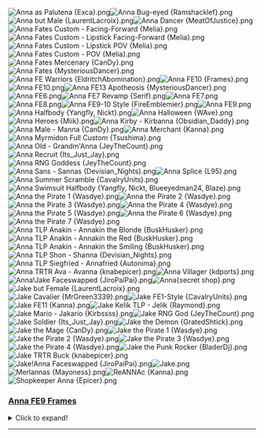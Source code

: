 ![Anna as Palutena {Exca}.png](https://raw.githubusercontent.com/Klokinator/FE-Repo/main/Portrait%20Repository/Cameo%20Characters%20(Anna%20and%20Jake)/Anna%20as%20Palutena%20%7BExca%7D.png "Anna as Palutena {Exca}.png")![Anna Bug-eyed {Ramshacklef}.png](https://raw.githubusercontent.com/Klokinator/FE-Repo/main/Portrait%20Repository/Cameo%20Characters%20(Anna%20and%20Jake)/Anna%20Bug-eyed%20%7BRamshacklef%7D.png "Anna Bug-eyed {Ramshacklef}.png")![Anna but Male {LaurentLacroix}.png](https://raw.githubusercontent.com/Klokinator/FE-Repo/main/Portrait%20Repository/Cameo%20Characters%20(Anna%20and%20Jake)/Anna%20but%20Male%20%7BLaurentLacroix%7D.png "Anna but Male {LaurentLacroix}.png")![Anna Dancer {MeatOfJustice}.png](https://raw.githubusercontent.com/Klokinator/FE-Repo/main/Portrait%20Repository/Cameo%20Characters%20(Anna%20and%20Jake)/Anna%20Dancer%20%7BMeatOfJustice%7D.png "Anna Dancer {MeatOfJustice}.png")![Anna Fates Custom - Facing-Forward {Melia}.png](https://raw.githubusercontent.com/Klokinator/FE-Repo/main/Portrait%20Repository/Cameo%20Characters%20(Anna%20and%20Jake)/Anna%20Fates%20Custom%20-%20Facing-Forward%20%7BMelia%7D.png "Anna Fates Custom - Facing-Forward {Melia}.png")![Anna Fates Custom - Lipstick Facing-Forward {Melia}.png](https://raw.githubusercontent.com/Klokinator/FE-Repo/main/Portrait%20Repository/Cameo%20Characters%20(Anna%20and%20Jake)/Anna%20Fates%20Custom%20-%20Lipstick%20Facing-Forward%20%7BMelia%7D.png "Anna Fates Custom - Lipstick Facing-Forward {Melia}.png")![Anna Fates Custom - Lipstick POV {Melia}.png](https://raw.githubusercontent.com/Klokinator/FE-Repo/main/Portrait%20Repository/Cameo%20Characters%20(Anna%20and%20Jake)/Anna%20Fates%20Custom%20-%20Lipstick%20POV%20%7BMelia%7D.png "Anna Fates Custom - Lipstick POV {Melia}.png")![Anna Fates Custom - POV {Melia}.png](https://raw.githubusercontent.com/Klokinator/FE-Repo/main/Portrait%20Repository/Cameo%20Characters%20(Anna%20and%20Jake)/Anna%20Fates%20Custom%20-%20POV%20%7BMelia%7D.png "Anna Fates Custom - POV {Melia}.png")![Anna Fates Mercenary {CanDy}.png](https://raw.githubusercontent.com/Klokinator/FE-Repo/main/Portrait%20Repository/Cameo%20Characters%20(Anna%20and%20Jake)/Anna%20Fates%20Mercenary%20%7BCanDy%7D.png "Anna Fates Mercenary {CanDy}.png")![Anna Fates {MysteriousDancer}.png](https://raw.githubusercontent.com/Klokinator/FE-Repo/main/Portrait%20Repository/Cameo%20Characters%20(Anna%20and%20Jake)/Anna%20Fates%20%7BMysteriousDancer%7D.png "Anna Fates {MysteriousDancer}.png")![Anna FE Warriors {EldritchAbomination}.png](https://raw.githubusercontent.com/Klokinator/FE-Repo/main/Portrait%20Repository/Cameo%20Characters%20(Anna%20and%20Jake)/Anna%20FE%20Warriors%20%7BEldritchAbomination%7D.png "Anna FE Warriors {EldritchAbomination}.png")![Anna FE10 {Frames}.png](https://raw.githubusercontent.com/Klokinator/FE-Repo/main/Portrait%20Repository/Cameo%20Characters%20(Anna%20and%20Jake)/Anna%20FE10%20%7BFrames%7D.png "Anna FE10 {Frames}.png")![Anna FE10.png](https://raw.githubusercontent.com/Klokinator/FE-Repo/main/Portrait%20Repository/Cameo%20Characters%20(Anna%20and%20Jake)/Anna%20FE10.png "Anna FE10.png")![Anna FE13 Apotheosis {MysteriousDancer}.png](https://raw.githubusercontent.com/Klokinator/FE-Repo/main/Portrait%20Repository/Cameo%20Characters%20(Anna%20and%20Jake)/Anna%20FE13%20Apotheosis%20%7BMysteriousDancer%7D.png "Anna FE13 Apotheosis {MysteriousDancer}.png")![Anna FE6.png](https://raw.githubusercontent.com/Klokinator/FE-Repo/main/Portrait%20Repository/Cameo%20Characters%20(Anna%20and%20Jake)/Anna%20FE6.png "Anna FE6.png")![Anna FE7 Revamp {Serif}.png](https://raw.githubusercontent.com/Klokinator/FE-Repo/main/Portrait%20Repository/Cameo%20Characters%20(Anna%20and%20Jake)/Anna%20FE7%20Revamp%20%7BSerif%7D.png "Anna FE7 Revamp {Serif}.png")![Anna FE7.png](https://raw.githubusercontent.com/Klokinator/FE-Repo/main/Portrait%20Repository/Cameo%20Characters%20(Anna%20and%20Jake)/Anna%20FE7.png "Anna FE7.png")![Anna FE8.png](https://raw.githubusercontent.com/Klokinator/FE-Repo/main/Portrait%20Repository/Cameo%20Characters%20(Anna%20and%20Jake)/Anna%20FE8.png "Anna FE8.png")![Anna FE9-10 Style {FireEmblemier}.png](https://raw.githubusercontent.com/Klokinator/FE-Repo/main/Portrait%20Repository/Cameo%20Characters%20(Anna%20and%20Jake)/Anna%20FE9-10%20Style%20%7BFireEmblemier%7D.png "Anna FE9-10 Style {FireEmblemier}.png")![Anna FE9.png](https://raw.githubusercontent.com/Klokinator/FE-Repo/main/Portrait%20Repository/Cameo%20Characters%20(Anna%20and%20Jake)/Anna%20FE9.png "Anna FE9.png")![Anna Halfbody {Yangfly, Nickt}.png](https://raw.githubusercontent.com/Klokinator/FE-Repo/main/Portrait%20Repository/Cameo%20Characters%20(Anna%20and%20Jake)/Anna%20Halfbody%20%7BYangfly,%20Nickt%7D.png "Anna Halfbody {Yangfly, Nickt}.png")![Anna Halloween {WAve}.png](https://raw.githubusercontent.com/Klokinator/FE-Repo/main/Portrait%20Repository/Cameo%20Characters%20(Anna%20and%20Jake)/Anna%20Halloween%20%7BWAve%7D.png "Anna Halloween {WAve}.png")![Anna Heroes {Miik}.png](https://raw.githubusercontent.com/Klokinator/FE-Repo/main/Portrait%20Repository/Cameo%20Characters%20(Anna%20and%20Jake)/Anna%20Heroes%20%7BMiik%7D.png "Anna Heroes {Miik}.png")![Anna Kirby - Kirbanna {Obsidian_Daddy}.png](https://raw.githubusercontent.com/Klokinator/FE-Repo/main/Portrait%20Repository/Cameo%20Characters%20(Anna%20and%20Jake)/Anna%20Kirby%20-%20Kirbanna%20%7BObsidian_Daddy%7D.png "Anna Kirby - Kirbanna {Obsidian_Daddy}.png")![Anna Male - Manna {CanDy}.png](https://raw.githubusercontent.com/Klokinator/FE-Repo/main/Portrait%20Repository/Cameo%20Characters%20(Anna%20and%20Jake)/Anna%20Male%20-%20Manna%20%7BCanDy%7D.png "Anna Male - Manna {CanDy}.png")![Anna Merchant {Kanna}.png](https://raw.githubusercontent.com/Klokinator/FE-Repo/main/Portrait%20Repository/Cameo%20Characters%20(Anna%20and%20Jake)/Anna%20Merchant%20%7BKanna%7D.png "Anna Merchant {Kanna}.png")![Anna Myrmidon Full Custom {Tsushima}.png](https://raw.githubusercontent.com/Klokinator/FE-Repo/main/Portrait%20Repository/Cameo%20Characters%20(Anna%20and%20Jake)/Anna%20Myrmidon%20Full%20Custom%20%7BTsushima%7D.png "Anna Myrmidon Full Custom {Tsushima}.png")![Anna Old - Grandm'Anna {JeyTheCount}.png](https://raw.githubusercontent.com/Klokinator/FE-Repo/main/Portrait%20Repository/Cameo%20Characters%20(Anna%20and%20Jake)/Anna%20Old%20-%20Grandm'Anna%20%7BJeyTheCount%7D.png "Anna Old - Grandm'Anna {JeyTheCount}.png")![Anna Recruit {Its_Just_Jay}.png](https://raw.githubusercontent.com/Klokinator/FE-Repo/main/Portrait%20Repository/Cameo%20Characters%20(Anna%20and%20Jake)/Anna%20Recruit%20%7BIts_Just_Jay%7D.png "Anna Recruit {Its_Just_Jay}.png")![Anna RNG Goddess {JeyTheCount}.png](https://raw.githubusercontent.com/Klokinator/FE-Repo/main/Portrait%20Repository/Cameo%20Characters%20(Anna%20and%20Jake)/Anna%20RNG%20Goddess%20%7BJeyTheCount%7D.png "Anna RNG Goddess {JeyTheCount}.png")![Anna Sans - Sannas {Devisian_Nights}.png](https://raw.githubusercontent.com/Klokinator/FE-Repo/main/Portrait%20Repository/Cameo%20Characters%20(Anna%20and%20Jake)/Anna%20Sans%20-%20Sannas%20%7BDevisian_Nights%7D.png "Anna Sans - Sannas {Devisian_Nights}.png")![Anna Splice {L95}.png](https://raw.githubusercontent.com/Klokinator/FE-Repo/main/Portrait%20Repository/Cameo%20Characters%20(Anna%20and%20Jake)/Anna%20Splice%20%7BL95%7D.png "Anna Splice {L95}.png")![Anna Summer Scramble {CavalryUnits}.png](https://raw.githubusercontent.com/Klokinator/FE-Repo/main/Portrait%20Repository/Cameo%20Characters%20(Anna%20and%20Jake)/Anna%20Summer%20Scramble%20%7BCavalryUnits%7D.png "Anna Summer Scramble {CavalryUnits}.png")![Anna Swimsuit Halfbody {Yangfly, Nickt, Blueeyedman24, Blaze}.png](https://raw.githubusercontent.com/Klokinator/FE-Repo/main/Portrait%20Repository/Cameo%20Characters%20(Anna%20and%20Jake)/Anna%20Swimsuit%20Halfbody%20%7BYangfly,%20Nickt,%20Blueeyedman24,%20Blaze%7D.png "Anna Swimsuit Halfbody {Yangfly, Nickt, Blueeyedman24, Blaze}.png")![Anna the Pirate 1 {Wasdye}.png](https://raw.githubusercontent.com/Klokinator/FE-Repo/main/Portrait%20Repository/Cameo%20Characters%20(Anna%20and%20Jake)/Anna%20the%20Pirate%201%20%7BWasdye%7D.png "Anna the Pirate 1 {Wasdye}.png")![Anna the Pirate 2 {Wasdye}.png](https://raw.githubusercontent.com/Klokinator/FE-Repo/main/Portrait%20Repository/Cameo%20Characters%20(Anna%20and%20Jake)/Anna%20the%20Pirate%202%20%7BWasdye%7D.png "Anna the Pirate 2 {Wasdye}.png")![Anna the Pirate 3 {Wasdye}.png](https://raw.githubusercontent.com/Klokinator/FE-Repo/main/Portrait%20Repository/Cameo%20Characters%20(Anna%20and%20Jake)/Anna%20the%20Pirate%203%20%7BWasdye%7D.png "Anna the Pirate 3 {Wasdye}.png")![Anna the Pirate 4 {Wasdye}.png](https://raw.githubusercontent.com/Klokinator/FE-Repo/main/Portrait%20Repository/Cameo%20Characters%20(Anna%20and%20Jake)/Anna%20the%20Pirate%204%20%7BWasdye%7D.png "Anna the Pirate 4 {Wasdye}.png")![Anna the Pirate 5 {Wasdye}.png](https://raw.githubusercontent.com/Klokinator/FE-Repo/main/Portrait%20Repository/Cameo%20Characters%20(Anna%20and%20Jake)/Anna%20the%20Pirate%205%20%7BWasdye%7D.png "Anna the Pirate 5 {Wasdye}.png")![Anna the Pirate 6 {Wasdye}.png](https://raw.githubusercontent.com/Klokinator/FE-Repo/main/Portrait%20Repository/Cameo%20Characters%20(Anna%20and%20Jake)/Anna%20the%20Pirate%206%20%7BWasdye%7D.png "Anna the Pirate 6 {Wasdye}.png")![Anna the Pirate 7 {Wasdye}.png](https://raw.githubusercontent.com/Klokinator/FE-Repo/main/Portrait%20Repository/Cameo%20Characters%20(Anna%20and%20Jake)/Anna%20the%20Pirate%207%20%7BWasdye%7D.png "Anna the Pirate 7 {Wasdye}.png")![Anna TLP Anakin - Annakin the Blonde {BuskHusker}.png](https://raw.githubusercontent.com/Klokinator/FE-Repo/main/Portrait%20Repository/Cameo%20Characters%20(Anna%20and%20Jake)/Anna%20TLP%20Anakin%20-%20Annakin%20the%20Blonde%20%7BBuskHusker%7D.png "Anna TLP Anakin - Annakin the Blonde {BuskHusker}.png")![Anna TLP Anakin - Annakin the Red {BuskHusker}.png](https://raw.githubusercontent.com/Klokinator/FE-Repo/main/Portrait%20Repository/Cameo%20Characters%20(Anna%20and%20Jake)/Anna%20TLP%20Anakin%20-%20Annakin%20the%20Red%20%7BBuskHusker%7D.png "Anna TLP Anakin - Annakin the Red {BuskHusker}.png")![Anna TLP Anakin - Annakin the Smiling {BuskHusker}.png](https://raw.githubusercontent.com/Klokinator/FE-Repo/main/Portrait%20Repository/Cameo%20Characters%20(Anna%20and%20Jake)/Anna%20TLP%20Anakin%20-%20Annakin%20the%20Smiling%20%7BBuskHusker%7D.png "Anna TLP Anakin - Annakin the Smiling {BuskHusker}.png")![Anna TLP Shon - Shanna {Devisian_Nights}.png](https://raw.githubusercontent.com/Klokinator/FE-Repo/main/Portrait%20Repository/Cameo%20Characters%20(Anna%20and%20Jake)/Anna%20TLP%20Shon%20-%20Shanna%20%7BDevisian_Nights%7D.png "Anna TLP Shon - Shanna {Devisian_Nights}.png")![Anna TLP Siegfried - Annafried {Autonima}.png](https://raw.githubusercontent.com/Klokinator/FE-Repo/main/Portrait%20Repository/Cameo%20Characters%20(Anna%20and%20Jake)/Anna%20TLP%20Siegfried%20-%20Annafried%20%7BAutonima%7D.png "Anna TLP Siegfried - Annafried {Autonima}.png")![Anna TRTR Ava - Avanna {knabepicer}.png](https://raw.githubusercontent.com/Klokinator/FE-Repo/main/Portrait%20Repository/Cameo%20Characters%20(Anna%20and%20Jake)/Anna%20TRTR%20Ava%20-%20Avanna%20%7Bknabepicer%7D.png "Anna TRTR Ava - Avanna {knabepicer}.png")![Anna Villager {kdports}.png](https://raw.githubusercontent.com/Klokinator/FE-Repo/main/Portrait%20Repository/Cameo%20Characters%20(Anna%20and%20Jake)/Anna%20Villager%20%7Bkdports%7D.png "Anna Villager {kdports}.png")![Anna!Jake Faceswapped {JiroPaiPai}.png](https://raw.githubusercontent.com/Klokinator/FE-Repo/main/Portrait%20Repository/Cameo%20Characters%20(Anna%20and%20Jake)/Anna!Jake%20Faceswapped%20%7BJiroPaiPai%7D.png "Anna!Jake Faceswapped {JiroPaiPai}.png")![Anna{secret shop}.png](https://raw.githubusercontent.com/Klokinator/FE-Repo/main/Portrait%20Repository/Cameo%20Characters%20(Anna%20and%20Jake)/Anna%7Bsecret%20shop%7D.png "Anna{secret shop}.png")![Jake but Female {LaurentLacroix}.png](https://raw.githubusercontent.com/Klokinator/FE-Repo/main/Portrait%20Repository/Cameo%20Characters%20(Anna%20and%20Jake)/Jake%20but%20Female%20%7BLaurentLacroix%7D.png "Jake but Female {LaurentLacroix}.png")![Jake Cavalier {MrGreen3339}.png](https://raw.githubusercontent.com/Klokinator/FE-Repo/main/Portrait%20Repository/Cameo%20Characters%20(Anna%20and%20Jake)/Jake%20Cavalier%20%7BMrGreen3339%7D.png "Jake Cavalier {MrGreen3339}.png")![Jake FE1-Style {CavalryUnits}.png](https://raw.githubusercontent.com/Klokinator/FE-Repo/main/Portrait%20Repository/Cameo%20Characters%20(Anna%20and%20Jake)/Jake%20FE1-Style%20%7BCavalryUnits%7D.png "Jake FE1-Style {CavalryUnits}.png")![Jake FE11 {Kanna}.png](https://raw.githubusercontent.com/Klokinator/FE-Repo/main/Portrait%20Repository/Cameo%20Characters%20(Anna%20and%20Jake)/Jake%20FE11%20%7BKanna%7D.png "Jake FE11 {Kanna}.png")![Jake Kelik TLP - Jelik {Raymond}.png](https://raw.githubusercontent.com/Klokinator/FE-Repo/main/Portrait%20Repository/Cameo%20Characters%20(Anna%20and%20Jake)/Jake%20Kelik%20TLP%20-%20Jelik%20%7BRaymond%7D.png "Jake Kelik TLP - Jelik {Raymond}.png")![Jake Mario - Jakario {Kirbssss}.png](https://raw.githubusercontent.com/Klokinator/FE-Repo/main/Portrait%20Repository/Cameo%20Characters%20(Anna%20and%20Jake)/Jake%20Mario%20-%20Jakario%20%7BKirbssss%7D.png "Jake Mario - Jakario {Kirbssss}.png")![Jake RNG God {JeyTheCount}.png](https://raw.githubusercontent.com/Klokinator/FE-Repo/main/Portrait%20Repository/Cameo%20Characters%20(Anna%20and%20Jake)/Jake%20RNG%20God%20%7BJeyTheCount%7D.png "Jake RNG God {JeyTheCount}.png")![Jake Soldier {Its_Just_Jay}.png](https://raw.githubusercontent.com/Klokinator/FE-Repo/main/Portrait%20Repository/Cameo%20Characters%20(Anna%20and%20Jake)/Jake%20Soldier%20%7BIts_Just_Jay%7D.png "Jake Soldier {Its_Just_Jay}.png")![Jake the Demon {GratedShtick}.png](https://raw.githubusercontent.com/Klokinator/FE-Repo/main/Portrait%20Repository/Cameo%20Characters%20(Anna%20and%20Jake)/Jake%20the%20Demon%20%7BGratedShtick%7D.png "Jake the Demon {GratedShtick}.png")![Jake the Mage {CanDy}.png](https://raw.githubusercontent.com/Klokinator/FE-Repo/main/Portrait%20Repository/Cameo%20Characters%20(Anna%20and%20Jake)/Jake%20the%20Mage%20%7BCanDy%7D.png "Jake the Mage {CanDy}.png")![Jake the Pirate 1 {Wasdye}.png](https://raw.githubusercontent.com/Klokinator/FE-Repo/main/Portrait%20Repository/Cameo%20Characters%20(Anna%20and%20Jake)/Jake%20the%20Pirate%201%20%7BWasdye%7D.png "Jake the Pirate 1 {Wasdye}.png")![Jake the Pirate 2 {Wasdye}.png](https://raw.githubusercontent.com/Klokinator/FE-Repo/main/Portrait%20Repository/Cameo%20Characters%20(Anna%20and%20Jake)/Jake%20the%20Pirate%202%20%7BWasdye%7D.png "Jake the Pirate 2 {Wasdye}.png")![Jake the Pirate 3 {Wasdye}.png](https://raw.githubusercontent.com/Klokinator/FE-Repo/main/Portrait%20Repository/Cameo%20Characters%20(Anna%20and%20Jake)/Jake%20the%20Pirate%203%20%7BWasdye%7D.png "Jake the Pirate 3 {Wasdye}.png")![Jake the Pirate 4 {Wasdye}.png](https://raw.githubusercontent.com/Klokinator/FE-Repo/main/Portrait%20Repository/Cameo%20Characters%20(Anna%20and%20Jake)/Jake%20the%20Pirate%204%20%7BWasdye%7D.png "Jake the Pirate 4 {Wasdye}.png")![Jake the Punk Rocker {BladerDj}.png](https://raw.githubusercontent.com/Klokinator/FE-Repo/main/Portrait%20Repository/Cameo%20Characters%20(Anna%20and%20Jake)/Jake%20the%20Punk%20Rocker%20%7BBladerDj%7D.png "Jake the Punk Rocker {BladerDj}.png")![Jake TRTR Buck {knabepicer}.png](https://raw.githubusercontent.com/Klokinator/FE-Repo/main/Portrait%20Repository/Cameo%20Characters%20(Anna%20and%20Jake)/Jake%20TRTR%20Buck%20%7Bknabepicer%7D.png "Jake TRTR Buck {knabepicer}.png")![Jake!Anna Faceswapped {JiroPaiPai}.png](https://raw.githubusercontent.com/Klokinator/FE-Repo/main/Portrait%20Repository/Cameo%20Characters%20(Anna%20and%20Jake)/Jake!Anna%20Faceswapped%20%7BJiroPaiPai%7D.png "Jake!Anna Faceswapped {JiroPaiPai}.png")![Jake.png](https://raw.githubusercontent.com/Klokinator/FE-Repo/main/Portrait%20Repository/Cameo%20Characters%20(Anna%20and%20Jake)/Jake.png "Jake.png")![Merlannas {Mayoness}.png](https://raw.githubusercontent.com/Klokinator/FE-Repo/main/Portrait%20Repository/Cameo%20Characters%20(Anna%20and%20Jake)/Merlannas%20%7BMayoness%7D.png "Merlannas {Mayoness}.png")![ReANNAc {Kanna}.png](https://raw.githubusercontent.com/Klokinator/FE-Repo/main/Portrait%20Repository/Cameo%20Characters%20(Anna%20and%20Jake)/ReANNAc%20%7BKanna%7D.png "ReANNAc {Kanna}.png")![Shopkeeper Anna {Epicer}.png](https://raw.githubusercontent.com/Klokinator/FE-Repo/main/Portrait%20Repository/Cameo%20Characters%20(Anna%20and%20Jake)/Shopkeeper%20Anna%20%7BEpicer%7D.png "Shopkeeper Anna {Epicer}.png")

### [Anna FE9 Frames](Anna%20FE9%20Frames)

<details><summary>Click to expand!</summary>

![L_ANNA2-0000.png](https://raw.githubusercontent.com/Klokinator/FE-Repo/main/Portrait%20Repository/Cameo%20Characters%20(Anna%20and%20Jake)/Anna%20FE9%20Frames/L_ANNA2-0000.png "L_ANNA2-0000.png")![L_ANNA2-0001.png](https://raw.githubusercontent.com/Klokinator/FE-Repo/main/Portrait%20Repository/Cameo%20Characters%20(Anna%20and%20Jake)/Anna%20FE9%20Frames/L_ANNA2-0001.png "L_ANNA2-0001.png")![L_ANNA2-0002.png](https://raw.githubusercontent.com/Klokinator/FE-Repo/main/Portrait%20Repository/Cameo%20Characters%20(Anna%20and%20Jake)/Anna%20FE9%20Frames/L_ANNA2-0002.png "L_ANNA2-0002.png")![L_ANNA2-0003.png](https://raw.githubusercontent.com/Klokinator/FE-Repo/main/Portrait%20Repository/Cameo%20Characters%20(Anna%20and%20Jake)/Anna%20FE9%20Frames/L_ANNA2-0003.png "L_ANNA2-0003.png")![L_ANNA2-0004.png](https://raw.githubusercontent.com/Klokinator/FE-Repo/main/Portrait%20Repository/Cameo%20Characters%20(Anna%20and%20Jake)/Anna%20FE9%20Frames/L_ANNA2-0004.png "L_ANNA2-0004.png")![L_ANNA2-0005.png](https://raw.githubusercontent.com/Klokinator/FE-Repo/main/Portrait%20Repository/Cameo%20Characters%20(Anna%20and%20Jake)/Anna%20FE9%20Frames/L_ANNA2-0005.png "L_ANNA2-0005.png")![L_ANNA2-0006.png](https://raw.githubusercontent.com/Klokinator/FE-Repo/main/Portrait%20Repository/Cameo%20Characters%20(Anna%20and%20Jake)/Anna%20FE9%20Frames/L_ANNA2-0006.png "L_ANNA2-0006.png")![L_ANNA2-0007.png](https://raw.githubusercontent.com/Klokinator/FE-Repo/main/Portrait%20Repository/Cameo%20Characters%20(Anna%20and%20Jake)/Anna%20FE9%20Frames/L_ANNA2-0007.png "L_ANNA2-0007.png")![L_ANNA2-0008.png](https://raw.githubusercontent.com/Klokinator/FE-Repo/main/Portrait%20Repository/Cameo%20Characters%20(Anna%20and%20Jake)/Anna%20FE9%20Frames/L_ANNA2-0008.png "L_ANNA2-0008.png")![L_ANNA2-0009.png](https://raw.githubusercontent.com/Klokinator/FE-Repo/main/Portrait%20Repository/Cameo%20Characters%20(Anna%20and%20Jake)/Anna%20FE9%20Frames/L_ANNA2-0009.png "L_ANNA2-0009.png")![L_ANNA2-000A.png](https://raw.githubusercontent.com/Klokinator/FE-Repo/main/Portrait%20Repository/Cameo%20Characters%20(Anna%20and%20Jake)/Anna%20FE9%20Frames/L_ANNA2-000A.png "L_ANNA2-000A.png")![L_ANNA2-000B.png](https://raw.githubusercontent.com/Klokinator/FE-Repo/main/Portrait%20Repository/Cameo%20Characters%20(Anna%20and%20Jake)/Anna%20FE9%20Frames/L_ANNA2-000B.png "L_ANNA2-000B.png")![L_ANNA2-000C.png](https://raw.githubusercontent.com/Klokinator/FE-Repo/main/Portrait%20Repository/Cameo%20Characters%20(Anna%20and%20Jake)/Anna%20FE9%20Frames/L_ANNA2-000C.png "L_ANNA2-000C.png")



----



</details>



----

